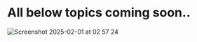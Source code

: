 # All below topics coming soon..

![Screenshot 2025-02-01 at 02 57 24](https://github.com/user-attachments/assets/62b628ba-9fde-42cd-90c3-ffb7b79af772)
